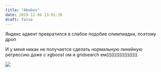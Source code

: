 ```yaml
---
title: "Abobus"
date: 2019-12-06 13:01:38
draft: false
---
```


Яндекс адвент превратился в слабое подобие олимпиадки, поэтому дроп

И у меня никак не получается сделать нормальную линейную регрессию даже с xgboost ом и gridsearch ем(((((((((((((((((((

![](https://sun9-60.userapi.com/impg/c853520/v853520048/194001/E6BGNw9I_RE.jpg?size=650x1080&quality=96&sign=d03f995b8224a2b85e233577fcd8f532&c_uniq_tag=jp6P5QGwV6l-A8hmtFbtgrCpemnkZzexEzrP-ca1QjI&type=album)
